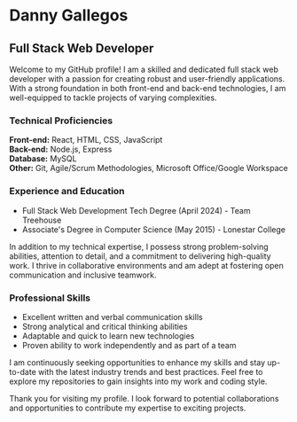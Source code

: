 # Danny Gallegos

## Full Stack Web Developer

Welcome to my GitHub profile! I am a skilled and dedicated full stack web developer with a passion for creating robust and user-friendly applications. With a strong foundation in both front-end and back-end technologies, I am well-equipped to tackle projects of varying complexities.

### Technical Proficiencies

**Front-end:** React, HTML, CSS, JavaScript  
**Back-end:** Node.js, Express  
**Database:** MySQL  
**Other:** Git, Agile/Scrum Methodologies, Microsoft Office/Google Workspace

### Experience and Education

- Full Stack Web Development Tech Degree (April 2024) - Team Treehouse
- Associate's Degree in Computer Science (May 2015) - Lonestar College

In addition to my technical expertise, I possess strong problem-solving abilities, attention to detail, and a commitment to delivering high-quality work. I thrive in collaborative environments and am adept at fostering open communication and inclusive teamwork.

### Professional Skills

- Excellent written and verbal communication skills
- Strong analytical and critical thinking abilities
- Adaptable and quick to learn new technologies
- Proven ability to work independently and as part of a team

I am continuously seeking opportunities to enhance my skills and stay up-to-date with the latest industry trends and best practices. Feel free to explore my repositories to gain insights into my work and coding style.

Thank you for visiting my profile. I look forward to potential collaborations and opportunities to contribute my expertise to exciting projects.
